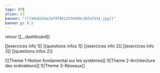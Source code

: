```yaml
---
tags: [M] 
alias: CS
banner: "![[99a6254a7ef97d4115f6490c30faf141.jpg]]"
banner_y: 0.5
---
```


retour [[__dashboard]]

[[exercices info 1]]
[[questions infos 1]]
[[exercices info 2]]
[[exercices info 3]]
[[questions infos 2]]

![[Theme 1-Notion fondamental sur les systèmes]]
![[Theme 2-Architecture des ordinateurs]]
![[Theme 3-Réseaux]]
